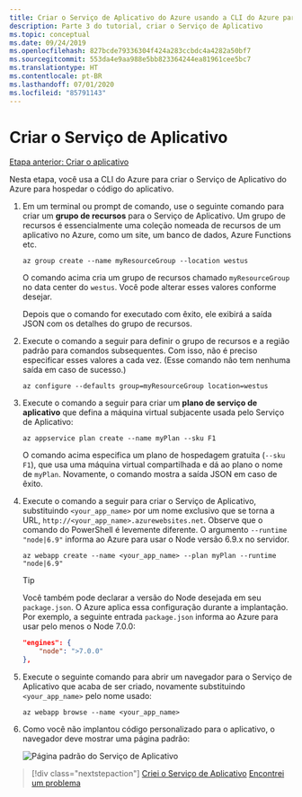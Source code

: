 ```yaml
---
title: Criar o Serviço de Aplicativo do Azure usando a CLI do Azure para hospedar o aplicativo
description: Parte 3 do tutorial, criar o Serviço de Aplicativo
ms.topic: conceptual
ms.date: 09/24/2019
ms.openlocfilehash: 827bcde79336304f424a283ccbdc4a4282a50bf7
ms.sourcegitcommit: 553da4e9aa988e5bb823364244ea81961cee5bc7
ms.translationtype: HT
ms.contentlocale: pt-BR
ms.lasthandoff: 07/01/2020
ms.locfileid: "85791143"
---
```

# <a name="create-the-app-service"></a>Criar o Serviço de Aplicativo

[Etapa anterior: Criar o aplicativo](tutorial-vscode-azure-cli-node-02.md)

Nesta etapa, você usa a CLI do Azure para criar o Serviço de Aplicativo do Azure para hospedar o código do aplicativo.

1. Em um terminal ou prompt de comando, use o seguinte comando para criar um **grupo de recursos** para o Serviço de Aplicativo. Um grupo de recursos é essencialmente uma coleção nomeada de recursos de um aplicativo no Azure, como um site, um banco de dados, Azure Functions etc.

    ```azurecli
    az group create --name myResourceGroup --location westus
    ```

    O comando acima cria um grupo de recursos chamado `myResourceGroup` no data center do `westus`. Você pode alterar esses valores conforme desejar.

    Depois que o comando for executado com êxito, ele exibirá a saída JSON com os detalhes do grupo de recursos.

1. Execute o comando a seguir para definir o grupo de recursos e a região padrão para comandos subsequentes. Com isso, não é preciso especificar esses valores a cada vez. (Esse comando não tem nenhuma saída em caso de sucesso.)

    ```azurecli
    az configure --defaults group=myResourceGroup location=westus
    ```

1. Execute o comando a seguir para criar um **plano de serviço de aplicativo** que defina a máquina virtual subjacente usada pelo Serviço de Aplicativo:

    ```azurecli
    az appservice plan create --name myPlan --sku F1
    ```

    O comando acima especifica um plano de hospedagem gratuita (`--sku F1`), que usa uma máquina virtual compartilhada e dá ao plano o nome de `myPlan`. Novamente, o comando mostra a saída JSON em caso de êxito.

1. Execute o comando a seguir para criar o Serviço de Aplicativo, substituindo `<your_app_name>` por um nome exclusivo que se torna a URL, `http://<your_app_name>.azurewebsites.net`. Observe que o comando do PowerShell é levemente diferente. O argumento `--runtime "node|6.9"` informa ao Azure para usar o Node versão 6.9.x no servidor.

    ```azurecli
    az webapp create --name <your_app_name> --plan myPlan --runtime "node|6.9"
    ```

    > [!TIP]
    > Você também pode declarar a versão do Node desejada em seu `package.json`. O Azure aplica essa configuração durante a implantação. Por exemplo, a seguinte entrada `package.json` informa ao Azure para usar pelo menos o Node 7.0.0:
    >
    > ``` json
    > "engines": {
    >     "node": ">7.0.0"
    > },
    > ```

1. Execute o seguinte comando para abrir um navegador para o Serviço de Aplicativo que acaba de ser criado, novamente substituindo `<your_app_name>` pelo nome usado:

    ```azurecli
    az webapp browse --name <your_app_name>
    ```

1. Como você não implantou código personalizado para o aplicativo, o navegador deve mostrar uma página padrão:

    ![Página padrão do Serviço de Aplicativo](media/azure-cli/azure-default-page.png)

> [!div class="nextstepaction"]
> [Criei o Serviço de Aplicativo](tutorial-vscode-azure-cli-node-04.md) [Encontrei um problema](https://www.research.net/r/PWZWZ52?tutorial=node-deployment&step=create-website)
